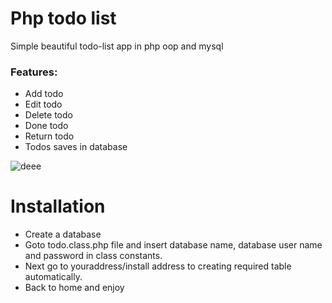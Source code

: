 # Php todo list

Simple beautiful todo-list app in php oop and mysql

<h3>Features:</h3>
<ul class="p-3 mb-0">
  <li>Add todo</li>
  <li>Edit todo</li>
  <li>Delete todo</li>
  <li>Done todo</li>
  <li>Return todo</li>
  <li>Todos saves in database</li>
</ul>

![deee](https://user-images.githubusercontent.com/17897626/114297603-b07b3a00-9ac6-11eb-9454-acfbeb62fb92.jpg)

# Installation
  - Create a database
  - Goto todo.class.php file and insert database name, database user name and password in class constants.
  - Next go to youraddress/install address to creating required table automatically.
  - Back to home and enjoy
